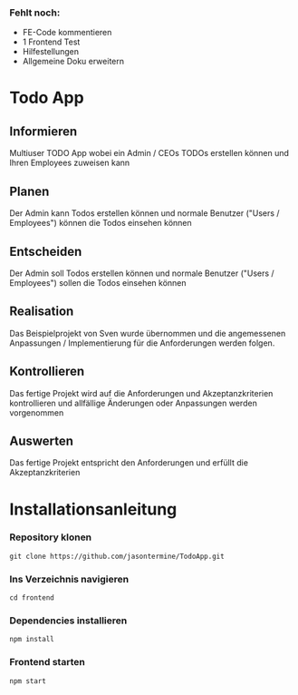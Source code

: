 ### Fehlt noch:
- FE-Code kommentieren
- 1 Frontend Test
- Hilfestellungen
- Allgemeine Doku erweitern

# Todo App

## Informieren
Multiuser TODO App wobei ein Admin / CEOs TODOs erstellen können und Ihren Employees zuweisen kann

## Planen
Der Admin kann Todos erstellen können und normale Benutzer ("Users / Employees") können die Todos einsehen können

## Entscheiden
Der Admin soll Todos erstellen können und normale Benutzer ("Users / Employees") sollen die Todos einsehen können

## Realisation
Das Beispielprojekt von Sven wurde übernommen und die angemessenen Anpassungen / Implementierung für die Anforderungen werden folgen.

## Kontrollieren
Das fertige Projekt wird auf die Anforderungen und Akzeptanzkriterien kontrollieren und allfällige Änderungen oder Anpassungen werden vorgenommen

## Auswerten
Das fertige Projekt entspricht den Anforderungen und erfüllt die Akzeptanzkriterien

# Installationsanleitung 

### Repository klonen
```
git clone https://github.com/jasontermine/TodoApp.git
```

### Ins Verzeichnis navigieren
```
cd frontend
```

### Dependencies installieren
```
npm install
```

### Frontend starten
```
npm start
```
<!--

## Images

![This is an alt text.](/image/sample.webp "This is a sample image.")

## Links

You may be using [Markdown Live Preview](https://markdownlivepreview.com/).

## Blockquotes

> Markdown is a lightweight markup language with plain-text-formatting syntax, created in 2004 by John Gruber with Aaron Swartz.
>
>> Markdown is often used to format readme files, for writing messages in online discussion forums, and to create rich text using a plain text editor.

## Tables

| Left columns  | Right columns |
| ------------- |:-------------:|
| left foo      | right foo     |
| left bar      | right bar     |
| left baz      | right baz     |

## Blocks of code

```
let message = 'Hello world';
alert(message);
```

## Inline code

This web site is using `markedjs/marked`.
-->
